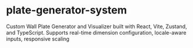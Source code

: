 # plate-generator-system
Custom Wall Plate Generator and Visualizer built with React, Vite, Zustand, and TypeScript. Supports real-time dimension configuration, locale-aware inputs, responsive scaling
